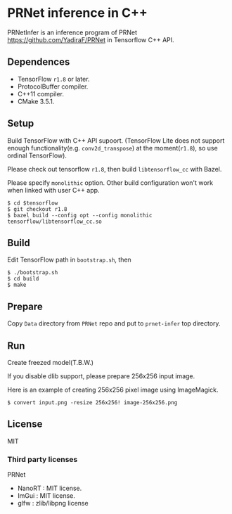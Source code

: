 # PRNet inference in C++

PRNetInfer is an inference program of PRNet https://github.com/YadiraF/PRNet in Tensorflow C++ API.


## Dependences

* TensorFlow `r1.8` or later.
* ProtocolBuffer compiler.
* C++11 compiler.
* CMake 3.5.1.

## Setup

Build TensorFlow with C++ API supoort.
(TensorFlow Lite does not support enough functionality(e.g. `conv2d_transpose`) at the moment(`r1.8`), so use ordinal TensorFlow).

Please check out tensorflow `r1.8`, then build `libtensorflow_cc` with Bazel.

Please specify `monolithic` option. Other build configuration won't work when linked with user C++ app.

```
$ cd $tensorflow
$ git checkout r1.8
$ bazel build --config opt --config monolithic tensorflow/libtensorflow_cc.so
```

## Build

Edit TensorFlow path in `bootstrap.sh`, then

```
$ ./bootstrap.sh
$ cd build
$ make
```

## Prepare

Copy `Data` directory from `PRNet` repo and put to `prnet-infer` top directory.

## Run

Create freezed model(T.B.W.)



If you disable dlib support, please prepare 256x256 input image.

Here is an example of creating 256x256 pixel image using ImageMagick.

```
$ convert input.png -resize 256x256! image-256x256.png
```


## License

MIT

### Third party licenses

PRNet

* NanoRT : MIT license.
* ImGui : MIT license.
* glfw : zlib/libpng license
